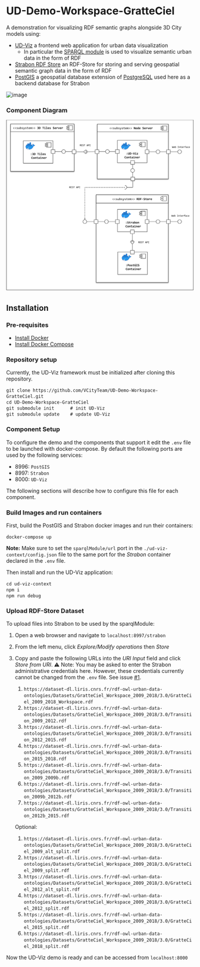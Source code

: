 # UD-Demo-Workspace-GratteCiel

A demonstration for visualizing RDF semantic graphs alongside 3D City models using:
* [UD-Viz](https://github.com/VCityTeam/UD-Viz) a frontend web application for urban data visualization
  * In particular the [SPARQL module](https://github.com/VCityTeam/UD-Viz/tree/master/src/Widgets/Extensions/SPARQL) is used to visualize semantic urban data in the form of RDF
* [Strabon RDF Store](http://www.strabon.di.uoa.gr/) an RDF-Store for storing and serving geospatial semantic graph data in the form of RDF
* [PostGIS](https://postgis.net/) a geospatial database extension of [PostgreSQL](https://www.postgresql.org/) used here as a backend database for Strabon

![image](https://user-images.githubusercontent.com/23373264/217811394-207d8e56-51e8-4c43-a432-b297f1cf2883.png)

### Component Diagram
![SPARQL POC Component Diagram](./UD-Demo_SPARQL_POC_Component_Diagram.svg)

## Installation

### Pre-requisites 

* [Install Docker](https://docs.docker.com/engine/install/)
* [Install Docker Compose](https://docs.docker.com/compose/install/)

### Repository setup
Currently, the UD-Viz framework must be initialized after cloning this repository.
```
git clone https://github.com/VCityTeam/UD-Demo-Workspace-GratteCiel.git
cd UD-Demo-Workspace-GratteCiel
git submodule init      # init UD-Viz
git submodule update    # update UD-Viz
```

### Component Setup
To configure the demo and the components that support it edit the `.env` file to be launched with docker-compose. By default the following ports are used by the following services:
- 8996: `PostGIS`
- 8997: `Strabon`
- 8000: `UD-Viz`

The following sections will describe how to configure this file for each component. 

### Build Images and run containers
First, build the PostGIS and Strabon docker images and run their containers:
```
docker-compose up
```

**Note:** Make sure to set the `sparqlModule/url` port in the `./ud-viz-context/config.json` file to the same port for the _Strabon_ container declared in the `.env` file.

Then install and run the UD-Viz application:
```
cd ud-viz-context
npm i
npm run debug
```

### Upload RDF-Store Dataset
To upload files into Strabon to be used by the sparqlModule:
1. Open a web browser and navigate to `localhost:8997/strabon`
2. From the left menu, click *Explore/Modify operations* then *Store*
3. Copy and paste the following URLs into the *URI Input* field and click *Store from URI*. ⚠️ Note: You may be asked to enter the Strabon administrative credentials here. However, these credentials currently cannot be changed from the `.env` file. See issue [#1](https://github.com/VCityTeam/UD-Demo-Graph-SPARQL/issues/1).
   1. `https://dataset-dl.liris.cnrs.fr/rdf-owl-urban-data-ontologies/Datasets/GratteCiel_Workspace_2009_2018/3.0/GratteCiel_2009_2018_Workspace.rdf`
   2. `https://dataset-dl.liris.cnrs.fr/rdf-owl-urban-data-ontologies/Datasets/GratteCiel_Workspace_2009_2018/3.0/Transition_2009_2012.rdf`
   3. `https://dataset-dl.liris.cnrs.fr/rdf-owl-urban-data-ontologies/Datasets/GratteCiel_Workspace_2009_2018/3.0/Transition_2012_2015.rdf`
   4. `https://dataset-dl.liris.cnrs.fr/rdf-owl-urban-data-ontologies/Datasets/GratteCiel_Workspace_2009_2018/3.0/Transition_2015_2018.rdf`
   5. `https://dataset-dl.liris.cnrs.fr/rdf-owl-urban-data-ontologies/Datasets/GratteCiel_Workspace_2009_2018/3.0/Transition_2009_2009b.rdf`
   6. `https://dataset-dl.liris.cnrs.fr/rdf-owl-urban-data-ontologies/Datasets/GratteCiel_Workspace_2009_2018/3.0/Transition_2009b_2012b.rdf`
   7. `https://dataset-dl.liris.cnrs.fr/rdf-owl-urban-data-ontologies/Datasets/GratteCiel_Workspace_2009_2018/3.0/Transition_2012b_2015.rdf`

   Optional:
   1. `https://dataset-dl.liris.cnrs.fr/rdf-owl-urban-data-ontologies/Datasets/GratteCiel_Workspace_2009_2018/3.0/GratteCiel_2009_alt_split.rdf`
   1. `https://dataset-dl.liris.cnrs.fr/rdf-owl-urban-data-ontologies/Datasets/GratteCiel_Workspace_2009_2018/3.0/GratteCiel_2009_split.rdf`
   1. `https://dataset-dl.liris.cnrs.fr/rdf-owl-urban-data-ontologies/Datasets/GratteCiel_Workspace_2009_2018/3.0/GratteCiel_2012_alt_split.rdf`
   1. `https://dataset-dl.liris.cnrs.fr/rdf-owl-urban-data-ontologies/Datasets/GratteCiel_Workspace_2009_2018/3.0/GratteCiel_2012_split.rdf`
   1. `https://dataset-dl.liris.cnrs.fr/rdf-owl-urban-data-ontologies/Datasets/GratteCiel_Workspace_2009_2018/3.0/GratteCiel_2015_split.rdf`
   1. `https://dataset-dl.liris.cnrs.fr/rdf-owl-urban-data-ontologies/Datasets/GratteCiel_Workspace_2009_2018/3.0/GratteCiel_2018_split.rdf`

Now the UD-Viz demo is ready and can be accessed from `localhost:8000`
